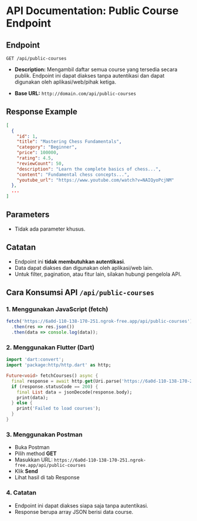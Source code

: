 # API Documentation: Public Course Endpoint

## Endpoint

```
GET /api/public-courses
```

- **Description:**
  Mengambil daftar semua course yang tersedia secara publik. Endpoint ini dapat diakses tanpa autentikasi dan dapat digunakan oleh aplikasi/web/pihak ketiga.

- **Base URL:**
  `http://domain.com/api/public-courses`

## Response Example

```json
[
  {
    "id": 1,
    "title": "Mastering Chess Fundamentals",
    "category": "Beginner",
    "price": 100000,
    "rating": 4.5,
    "reviewCount": 50,
    "description": "Learn the complete basics of chess...",
    "content": "Fundamental chess concepts...",
    "youtube_url": "https://www.youtube.com/watch?v=NAIQyoPcjNM"
  },
  ...
]
```

## Parameters
- Tidak ada parameter khusus.

## Catatan
- Endpoint ini **tidak membutuhkan autentikasi**.
- Data dapat diakses dan digunakan oleh aplikasi/web lain.
- Untuk filter, pagination, atau fitur lain, silakan hubungi pengelola API.

## Cara Konsumsi API `/api/public-courses`

### 1. Menggunakan JavaScript (fetch)
```js
fetch('https://6a0d-110-138-170-251.ngrok-free.app/api/public-courses')
  .then(res => res.json())
  .then(data => console.log(data));
```

### 2. Menggunakan Flutter (Dart)
```dart
import 'dart:convert';
import 'package:http/http.dart' as http;

Future<void> fetchCourses() async {
  final response = await http.get(Uri.parse('https://6a0d-110-138-170-251.ngrok-free.app/api/public-courses'));
  if (response.statusCode == 200) {
    final List data = jsonDecode(response.body);
    print(data);
  } else {
    print('Failed to load courses');
  }
}
```

### 3. Menggunakan Postman
- Buka Postman
- Pilih method **GET**
- Masukkan URL: `https://6a0d-110-138-170-251.ngrok-free.app/api/public-courses`
- Klik **Send**
- Lihat hasil di tab Response

### 4. Catatan
- Endpoint ini dapat diakses siapa saja tanpa autentikasi.
- Response berupa array JSON berisi data course. 
